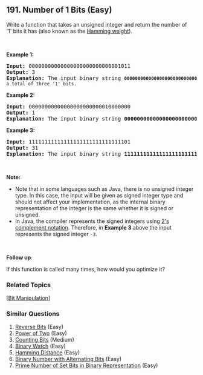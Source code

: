 <!--|This file generated by command(leetcode description); DO NOT EDIT.    |-->
<!--+----------------------------------------------------------------------+-->
<!--|@author    Openset <openset.wang@gmail.com>                           |-->
<!--|@link      https://github.com/openset                                 |-->
<!--|@home      https://github.com/openset/leetcode                        |-->
<!--+----------------------------------------------------------------------+-->

## 191. Number of 1 Bits (Easy)

<p>Write a function that takes an unsigned integer and return&nbsp;the number of &#39;1&#39;&nbsp;bits it has (also known as the <a href="http://en.wikipedia.org/wiki/Hamming_weight" target="_blank">Hamming weight</a>).</p>

<p>&nbsp;</p>

<p><strong>Example 1:</strong></p>

<pre>
<strong>Input:</strong> 00000000000000000000000000001011
<strong>Output:</strong> 3
<strong>Explanation: </strong>The input binary string <code><strong>00000000000000000000000000001011</strong>&nbsp;has a total of three &#39;1&#39; bits.</code>
</pre>

<p><strong>Example 2:</strong></p>

<pre>
<strong>Input:</strong> 00000000000000000000000010000000
<strong>Output:</strong> 1
<strong>Explanation: </strong>The input binary string <strong>00000000000000000000000010000000</strong>&nbsp;has a total of one &#39;1&#39; bit.
</pre>

<p><strong>Example 3:</strong></p>

<pre>
<strong>Input:</strong> 11111111111111111111111111111101
<strong>Output:</strong> 31
<strong>Explanation: </strong>The input binary string <strong>11111111111111111111111111111101</strong> has a total of thirty one &#39;1&#39; bits.</pre>

<p>&nbsp;</p>

<p><strong>Note:</strong></p>

<ul>
	<li>Note that in some languages such as Java, there is no unsigned integer type. In this case, the input will be given as signed integer type and should not affect your implementation, as the internal binary representation of the integer is the same whether it is signed or unsigned.</li>
	<li>In Java,&nbsp;the compiler represents the signed integers using <a href="https://en.wikipedia.org/wiki/Two%27s_complement" target="_blank">2&#39;s complement notation</a>. Therefore, in <strong>Example 3</strong>&nbsp;above the input represents the signed integer <code>-3</code>.</li>
</ul>

<p>&nbsp;</p>

<p><b>Follow up</b>:</p>

<p>If this function is called many times, how would you optimize it?</p>


### Related Topics
[[Bit Manipulation](https://github.com/openset/leetcode/tree/master/tag/bit-manipulation/README.md)] 

### Similar Questions
  1. [Reverse Bits](https://github.com/openset/leetcode/tree/master/problems/reverse-bits) (Easy)
  1. [Power of Two](https://github.com/openset/leetcode/tree/master/problems/power-of-two) (Easy)
  1. [Counting Bits](https://github.com/openset/leetcode/tree/master/problems/counting-bits) (Medium)
  1. [Binary Watch](https://github.com/openset/leetcode/tree/master/problems/binary-watch) (Easy)
  1. [Hamming Distance](https://github.com/openset/leetcode/tree/master/problems/hamming-distance) (Easy)
  1. [Binary Number with Alternating Bits](https://github.com/openset/leetcode/tree/master/problems/binary-number-with-alternating-bits) (Easy)
  1. [Prime Number of Set Bits in Binary Representation](https://github.com/openset/leetcode/tree/master/problems/prime-number-of-set-bits-in-binary-representation) (Easy)
